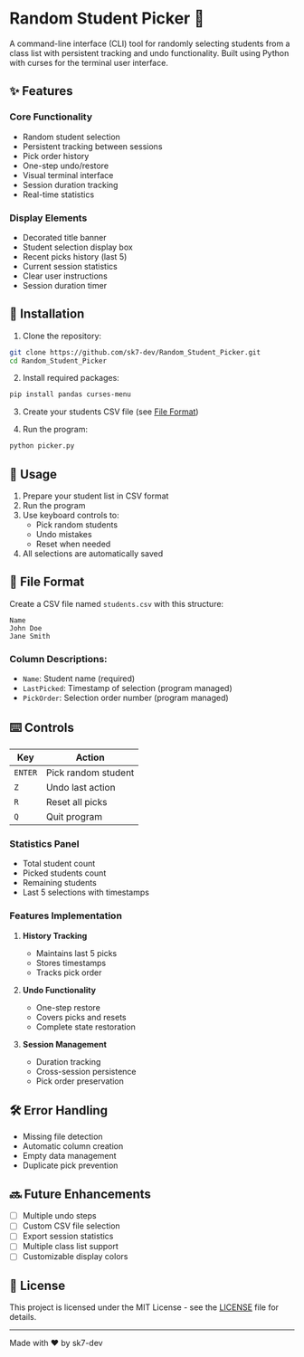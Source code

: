 # Random Student Picker 🎯

A command-line interface (CLI) tool for randomly selecting students from a class list with persistent tracking and undo functionality. Built using Python with curses for the terminal user interface.

## ✨ Features

### Core Functionality
* Random student selection
* Persistent tracking between sessions
* Pick order history
* One-step undo/restore
* Visual terminal interface
* Session duration tracking
* Real-time statistics

### Display Elements
* Decorated title banner
* Student selection display box
* Recent picks history (last 5)
* Current session statistics
* Clear user instructions
* Session duration timer

## 🚀 Installation

1. Clone the repository:
```bash
git clone https://github.com/sk7-dev/Random_Student_Picker.git
cd Random_Student_Picker
```

2. Install required packages:
```bash
pip install pandas curses-menu
```

3. Create your students CSV file (see [File Format](#file-format))

4. Run the program:
```bash
python picker.py
```

## 📖 Usage

1. Prepare your student list in CSV format
2. Run the program
3. Use keyboard controls to:
   * Pick random students
   * Undo mistakes
   * Reset when needed
4. All selections are automatically saved

## 📁 File Format

Create a CSV file named `students.csv` with this structure:

```csv
Name
John Doe
Jane Smith
```

### Column Descriptions:
* `Name`: Student name (required)
* `LastPicked`: Timestamp of selection (program managed)
* `PickOrder`: Selection order number (program managed)

## ⌨️ Controls

| Key | Action |
|-----|--------|
| `ENTER` | Pick random student |
| `Z` | Undo last action |
| `R` | Reset all picks |
| `Q` | Quit program |

### Statistics Panel
* Total student count
* Picked students count
* Remaining students
* Last 5 selections with timestamps

### Features Implementation
1. **History Tracking**
   - Maintains last 5 picks
   - Stores timestamps
   - Tracks pick order

2. **Undo Functionality**
   - One-step restore
   - Covers picks and resets
   - Complete state restoration

3. **Session Management**
   - Duration tracking
   - Cross-session persistence
   - Pick order preservation

## 🛠️ Error Handling
* Missing file detection
* Automatic column creation
* Empty data management
* Duplicate pick prevention

## 🔜 Future Enhancements
- [ ] Multiple undo steps
- [ ] Custom CSV file selection
- [ ] Export session statistics
- [ ] Multiple class list support
- [ ] Customizable display colors

## 📄 License

This project is licensed under the MIT License - see the [LICENSE](LICENSE) file for details.

---

Made with ❤️ by sk7-dev

